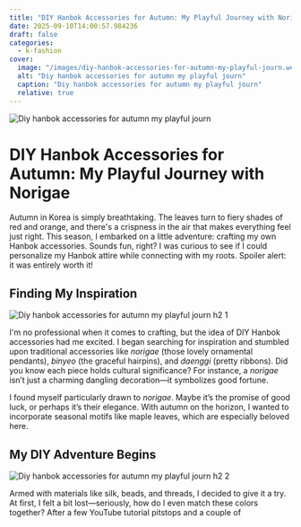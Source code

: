 ```yaml
---
title: "DIY Hanbok Accessories for Autumn: My Playful Journey with Norigae"
date: 2025-09-10T14:00:57.984236
draft: false
categories:
  - k-fashion
cover:
  image: "/images/diy-hanbok-accessories-for-autumn-my-playful-journ.webp"
  alt: "Diy hanbok accessories for autumn my playful journ"
  caption: "Diy hanbok accessories for autumn my playful journ"
  relative: true
---
```

![Diy hanbok accessories for autumn my playful journ](/images/diy-hanbok-accessories-for-autumn-my-playful-journ.webp)

# DIY Hanbok Accessories for Autumn: My Playful Journey with Norigae

Autumn in Korea is simply breathtaking. The leaves turn to fiery shades of red and orange, and there's a crispness in the air that makes everything feel just right. This season, I embarked on a little adventure: crafting my own Hanbok accessories. Sounds fun, right? I was curious to see if I could personalize my Hanbok attire while connecting with my roots. Spoiler alert: it was entirely worth it!

## Finding My Inspiration

![Diy hanbok accessories for autumn my playful journ h2 1](/images/diy-hanbok-accessories-for-autumn-my-playful-journ-h2-1.webp)


I'm no professional when it comes to crafting, but the idea of DIY Hanbok accessories had me excited. I began searching for inspiration and stumbled upon traditional accessories like *norigae* (those lovely ornamental pendants), *binyeo* (the graceful hairpins), and *daenggi* (pretty ribbons). Did you know each piece holds cultural significance? For instance, a *norigae* isn’t just a charming dangling decoration—it symbolizes good fortune.

I found myself particularly drawn to *norigae*. Maybe it’s the promise of good luck, or perhaps it’s their elegance. With autumn on the horizon, I wanted to incorporate seasonal motifs like maple leaves, which are especially beloved here.

## My DIY Adventure Begins

![Diy hanbok accessories for autumn my playful journ h2 2](/images/diy-hanbok-accessories-for-autumn-my-playful-journ-h2-2.webp)


Armed with materials like silk, beads, and threads, I decided to give it a try. At first, I felt a bit lost—seriously, how do I even match these colors together? After a few YouTube tutorial pitstops and a couple of 
